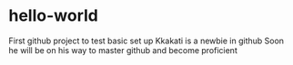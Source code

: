 # hello-world
First github project to test basic set up
Kkakati is a newbie in github
Soon he will be on his way to master github and become proficient
